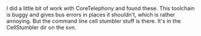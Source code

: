 ##  ##
I did a little bit of work with CoreTelephony and found these. This toolchain is buggy and gives bus errors in places it shouldn't, which is rather annoying. But the command line cell stumbler stuff is there. It's in the CellStumbler dir on the svn.
